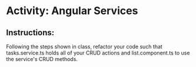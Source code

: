# Activity: Angular Services

## Instructions:

Following the steps shown in class, refactor your code such that tasks.service.ts holds all of your CRUD actions and list.component.ts to use the service's CRUD methods.